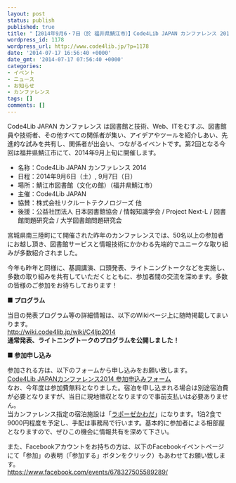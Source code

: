 ```yaml
---
layout: post
status: publish
published: true
title: "【2014年9月6・7日（於 福井県鯖江市）】Code4Lib JAPAN カンファレンス 2014 を開催します（参加者募集）"
wordpress_id: 1178
wordpress_url: http://www.code4lib.jp/?p=1178
date: '2014-07-17 16:56:40 +0000'
date_gmt: '2014-07-17 07:56:40 +0000'
categories:
- イベント
- ニュース
- お知らせ
- カンファレンス
tags: []
comments: []
---
```

<p>Code4Lib JAPAN カンファレンス は図書館と技術、Web、ITをむすぶ、図書館員や技術者、その他すべての関係者が集い、アイデアやツールを紹介しあい、先進的な試みを共有し、関係者が出会い、つながるイベントです。第2回となる今回は福井県鯖江市にて、2014年9月上旬に開催します。</p>
<ul>
<li>名称：Code4Lib JAPAN カンファレンス 2014</li>
<li>日程：2014年9月6日（土）, 9月7日（日）</li>
<li>場所：鯖江市図書館（文化の館）（福井県鯖江市）</li>
<li>主催：Code4Lib JAPAN</li>
<li>協賛：株式会社リクルートテクノロジーズ 他</li>
<li>後援：公益社団法人 日本図書館協会 / 情報知識学会 / Project Next-L / 図書館問題研究会 / 大学図書館問題研究会</li>
</ul>
<p>宮城県南三陸町にて開催された昨年のカンファレンスでは、50名以上の参加者にお越し頂き、図書館サービスと情報技術にかかわる先端的でユニークな取り組みが多数紹介されました。</p>
<p>今年も昨年と同様に、基調講演、口頭発表、ライトニングトークなどを実施し、多数の取り組みを共有していただくとともに、参加者間の交流を深めます。多数の皆様のご参加をお待ちしております！</p>
<div>
<p><strong>■ プログラム</strong></p>
<p>当日の発表プログラム等の詳細情報は、以下のWikiページ上に随時掲載してまいります。<br />
<a href="http://wiki.code4lib.jp/wiki/C4ljp2014">http://wiki.code4lib.jp/wiki/C4ljp2014</a><br />
<strong>通常発表、ライトニングトークのプログラムを公開しました！</strong></p>
<p><strong>■ 参加申し込み</strong></p>
<p>参加される方は、以下のフォームから申し込みをお願い致します。<br />
<a href="http://www.code4lib.jp/?p=1202">Code4Lib JAPANカンファレンス2014 参加申込みフォーム</a><br />
なお、今年度は参加費無料となりました。宿泊を申し込まれる場合は別途宿泊費が必要となりますが、当日に現地徴収となりますので事前支払いは必要ありません。<br />
当カンファレンス指定の宿泊施設は「<a href="http://www.lapause.jp/" target="_blank">ラポーゼかわだ</a>」になります。1泊2食で9000円程度を予定し、手配は事務局で行います。基本的に参加者による相部屋となりますので、ぜひこの機会に情報共有を深めて下さい。</p>
<p>また、Facebookアカウントをお持ちの方は、以下のFacebookイベントページにて「参加」の表明（「参加する」ボタンをクリック）もあわせてお願い致します。<br />
<a title="https://www.facebook.com/events/678327505589289/" href="https://www.facebook.com/events/678327505589289/">https://www.facebook.com/events/678327505589289/</a></p>
</div>

